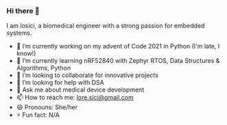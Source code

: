 ### Hi there 👋

I am losici, a biomedical engineer with a strong passion for embedded systems.

- 🔭 I’m currently working on my advent of Code 2021 in Python (I'm late, I know!)
- 🌱 I’m currently learning nRF52840 with Zephyr RTOS, Data Structures & Algorithms, Python
- 👯 I’m looking to collaborate for innovative projects
- 🤔 I’m looking for help with DSA
- 💬 Ask me about medical device development
- 📫 How to reach me: lore.sici@gmail.com
- 😄 Pronouns: She/her
- ⚡ Fun fact: N/A

